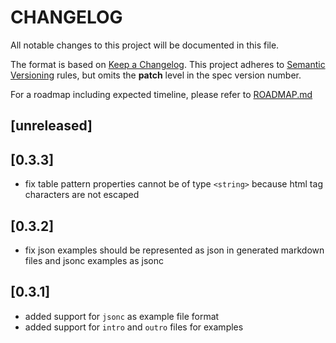 # CHANGELOG

All notable changes to this project will be documented in this file.

The format is based on [Keep a Changelog](https://keepachangelog.com/en/1.0.0/).
This project adheres to [Semantic Versioning](https://semver.org/spec/v2.0.0.html) rules,
but omits the **patch** level in the spec version number.

For a roadmap including expected timeline, please refer to [ROADMAP.md](./ROADMAP.md)

## [unreleased]

## [0.3.3]

- fix table pattern properties cannot be of type `<string>` because html tag characters are not escaped

## [0.3.2]

- fix json examples should be represented as json in generated markdown files and jsonc examples as jsonc

## [0.3.1]

- added support for `jsonc` as example file format
- added support for `intro` and `outro` files for examples
